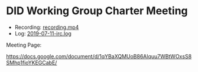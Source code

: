 # DID Working Group Charter Meeting

* Recording: [recording.mp4](recording.mp4)
* Log: [2019-07-11-irc.log](2019-07-11-irc.log)

Meeting Page:

https://docs.google.com/document/d/1qYBaXQMUoB86Alquu7WBtWOxsS8SMhp1fioYKEGCabE/
